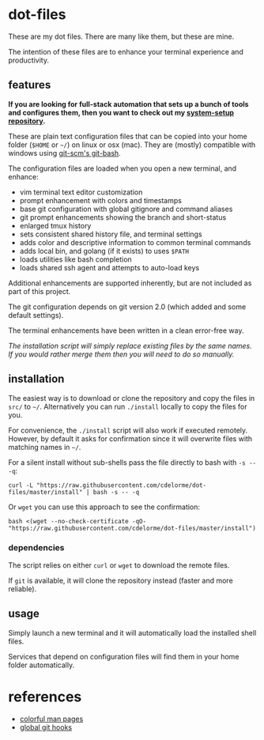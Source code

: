 
# dot-files

These are my dot files.  There are many like them, but these are mine.

The intention of these files are to enhance your terminal experience and productivity.


## features

**If you are looking for full-stack automation that sets up a bunch of tools and configures them, then you want to check out my [system-setup repository](https://www.github.com/cdelorme/system-setup).**

These are plain text configuration files that can be copied into your home folder (`$HOME` or `~/`) on linux or osx (mac).  They are (mostly) compatible with windows using [git-scm's git-bash](http://git-scm.com/).

The configuration files are loaded when you open a new terminal, and enhance:

- vim terminal text editor customization
- prompt enhancement with colors and timestamps
- base git configuration with global gitignore and command aliases
- git prompt enhancements showing the branch and short-status
- enlarged tmux history
- sets consistent shared history file, and terminal settings
- adds color and descriptive information to common terminal commands
- adds local bin, and golang (if it exists) to uses `$PATH`
- loads utilities like bash completion
- loads shared ssh agent and attempts to auto-load keys

Additional enhancements are supported inherently, but are not included as part of this project.

The git configuration depends on git version 2.0 (which added and some default settings).

The terminal enhancements have been written in a clean error-free way.

_The installation script will simply replace existing files by the same names.  If you would rather merge them then you will need to do so manually._


## installation

The easiest way is to download or clone the repository and copy the files in `src/` to `~/`.  Alternatively you can run `./install` locally to copy the files for you.

For convenience, the `./install` script will also work if executed remotely.  However, by default it asks for confirmation since it will overwrite files with matching names in `~/`.

For a silent install without sub-shells pass the file directly to bash with `-s -- -q`:

	curl -L "https://raw.githubusercontent.com/cdelorme/dot-files/master/install" | bash -s -- -q

Or `wget` you can use this approach to see the confirmation:

	bash <(wget --no-check-certificate -qO- "https://raw.githubusercontent.com/cdelorme/dot-files/master/install")


### dependencies

The script relies on either `curl` or `wget` to download the remote files.

If `git` is available, it will clone the repository instead (faster and more reliable).


## usage

Simply launch a new terminal and it will automatically load the installed shell files.

Services that depend on configuration files will find them in your home folder automatically.


# references

- [colorful man pages](http://boredzo.org/blog/archives/2016-08-15/colorized-man-pages-understood-and-customized)
- [global git hooks](https://coderwall.com/p/jp7d5q/create-a-global-git-commit-hook)
